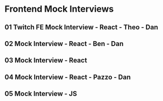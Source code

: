 # Frontend Mock Interviews

## 01 Twitch FE Mock Interview - React - Theo - Dan

## 02 Mock Interview - React - Ben - Dan

## 03 Mock Interview - React

## 04 Mock Interview - React - Pazzo - Dan

## 05 Mock Interview - JS
